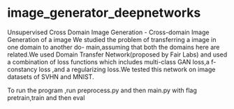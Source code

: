 # image_generator_deepnetworks
Unsupervised Cross Domain Image Generation - Cross-domain Image Generation of a image
We studied the problem of transferring a image in one domain to another do-
main,assuming that both the domains here are related.We used Domain Transfer
Network(proposed by Fair Labs) and used a combination of loss functions which
includes multi-class GAN loss,a f-constancy loss ,and a regularizing loss.We tested
this network on image datasets of SVHN and MNIST.

To run the program ,run preprocess.py and then main.py with flag pretrain,train and then eval
